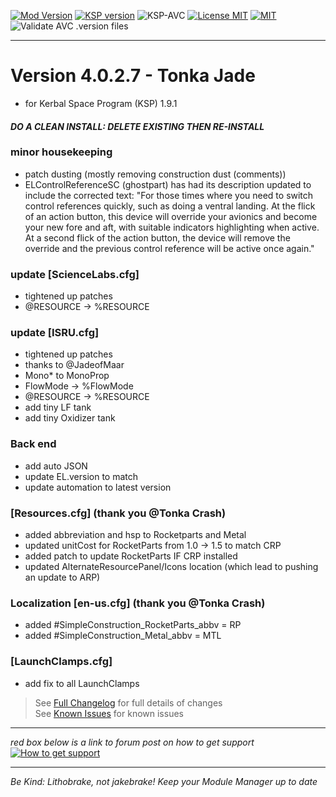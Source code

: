 <!-- ReleaseLayout.md v1.1.4.0
SimpleConstruction! (SCON!)
created: 11 Aug 2018
updated: 2020 Apr 04 -->

[![Mod Version][shield:mod:static]][MOD:forum] 
[![KSP version][shield:ksp:static]][KSP:website] ![KSP-AVC][shield:kspavc] [![License MIT][shield:license]][LINK:license] [![][LOGO:mit]][LINK:license]  
![Validate AVC .version files][shield:avcvalid]  

---  

# Version 4.0.2.7 - Tonka Jade

- for Kerbal Space Program (KSP) 1.9.1

#### ***DO A CLEAN INSTALL: DELETE EXISTING THEN RE-INSTALL***

### minor housekeeping

- patch dusting (mostly removing construction dust (comments))
- ELControlReferenceSC (ghostpart) has had its description updated to include the corrected text: "For those times where you need to switch control references quickly, such as doing a ventral landing. At the flick of an action button, this device will override your avionics and become your new fore and aft, with suitable indicators highlighting when active. At a second flick of the action button, the device will remove the override and the previous control reference will be active once again."

### update [ScienceLabs.cfg]

- tightened up patches
- @RESOURCE -> %RESOURCE

### update [ISRU.cfg]

- tightened up patches
- thanks to @JadeofMaar
- Mono* to MonoProp 
- FlowMode -> %FlowMode
- @RESOURCE -> %RESOURCE
- add tiny LF tank
- add tiny Oxidizer tank

### Back end

- add auto JSON
- update EL.version to match
- update automation to latest version

### [Resources.cfg] (thank you @Tonka Crash)

- added abbreviation and hsp to Rocketparts and Metal
- updated unitCost for RocketParts from 1.0 -> 1.5 to match CRP
- added patch to update RocketParts IF CRP installed
- updated AlternateResourcePanel/Icons location (which lead to pushing an update to ARP)

### Localization [en-us.cfg] (thank you @Tonka Crash)

- added #SimpleConstruction_RocketParts_abbv = RP
- added #SimpleConstruction_Metal_abbv = MTL

### [LaunchClamps.cfg]

- add fix to all LaunchClamps
> See [Full Changelog][MOD:changelog] for full details of changes  
> See [Known Issues][MOD:issues] for known issues   

---  

*red box below is a link to forum post on how to get support*  
[![How to get support][image:get-support]][thread:getsupport] 

---

 *Be Kind: Lithobrake, not jakebrake! Keep your Module Manager up to date*

[MOD:license]:   https://github.com/zer0Kerbal/SimpleConstruction/blob/master/LICENSE
[MOD:issues]:    https://github.com/zer0Kerbal/SimpleConstruction/issues
[MOD:known]:     https://github.com/zer0Kerbal/SimpleConstruction/wiki/Known-Issues
[MOD:forum]:     https://forum.kerbalspaceprogram.com/index.php?/topic/191045-*
[MOD:changelog]: https://raw.githubusercontent.com/zer0Kerbal/SimpleConstruction/master/Changelog.cfg
[KSP:website]:   http://kerbalspaceprogram.com/

<!-- static -->
[shield:mod:static]:  https://img.shields.io/badge/SimpleConstruction!%20version-4.0.2.7-orange.svg?style=plastic
[shield:code:static]: https://img.shields.io/badge/CODE-%3C.NET%203.5%3E%20%3CUnity%202017.1.3p1%3E%20%3CC%23%3E-blue?style=plastic
[shield:ksp:static]:  https://img.shields.io/badge/KSP%20version-1.9.1-3Cf.svg?style=plastic

[shield:ksp]:        https://img.shields.io/endpoint?url=https://raw.githubusercontent.com/zer0Kerbal/SimpleConstruction/master/json/ksp.json
[shield:mod]:        https://img.shields.io/endpoint?url=https://raw.githubusercontent.com/zer0Kerbal/SimpleConstruction/master/json/mod.json
[shield:mod:latest]: https://img.shields.io/github/v/release/zer0Kerbal/SimpleConstruction?include_prereleases?style=plastic
[shield:license]:    https://img.shields.io/endpoint?url=https://raw.githubusercontent.com/zer0Kerbal/SimpleConstruction/master/json/license.json
[shield:code]:       https://img.shields.io/endpoint?url=https://raw.githubusercontent.com/zer0Kerbal/SimpleConstruction/master/json/code.json  
[shield:kspavc]:     https://img.shields.io/badge/KSP-AVC--supported-brightgreen.svg?style=plastic
[shield:avcvalid]:   https://github.com/zer0Kerbal/SimpleConstruction/workflows/Validate%20AVC%20.version%20files/badge.svg  
  
[LINK:license]: https://raw.githubusercontent.com/zer0Kerbal/SimpleConstruction/master/License.txt "MIT"  

[image:get-support]:    https://i.postimg.cc/vHP6zmrw/image.png "Click here to be taken to a forum thread on how to get support" 
[thread:getsupport]: https://forum.kerbalspaceprogram.com/index.php?/topic/83212-* "Click here to be taken to a forum thread on how to get support"  

<!--- license logo urls -->
[LOGO:MIT]:   https://i.postimg.cc/bvjfsMP5/MIT-17x17.png "MIT"  

<!--- release graphic(s) -->
[HERO:0]: https:// "Deployable Assets"

<!--
GPLv2
zer0Kerbal
-->